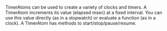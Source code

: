 TimerAtoms can be used to create a variety of clocks and timers. A TimerAtom increments its value (elapsed msec) at a fixed interval. You can use this value directly (as in a stopwatch) or evaluate a function (as in a clock). A TimerAtom has methods to start/stop/pause/resume. 